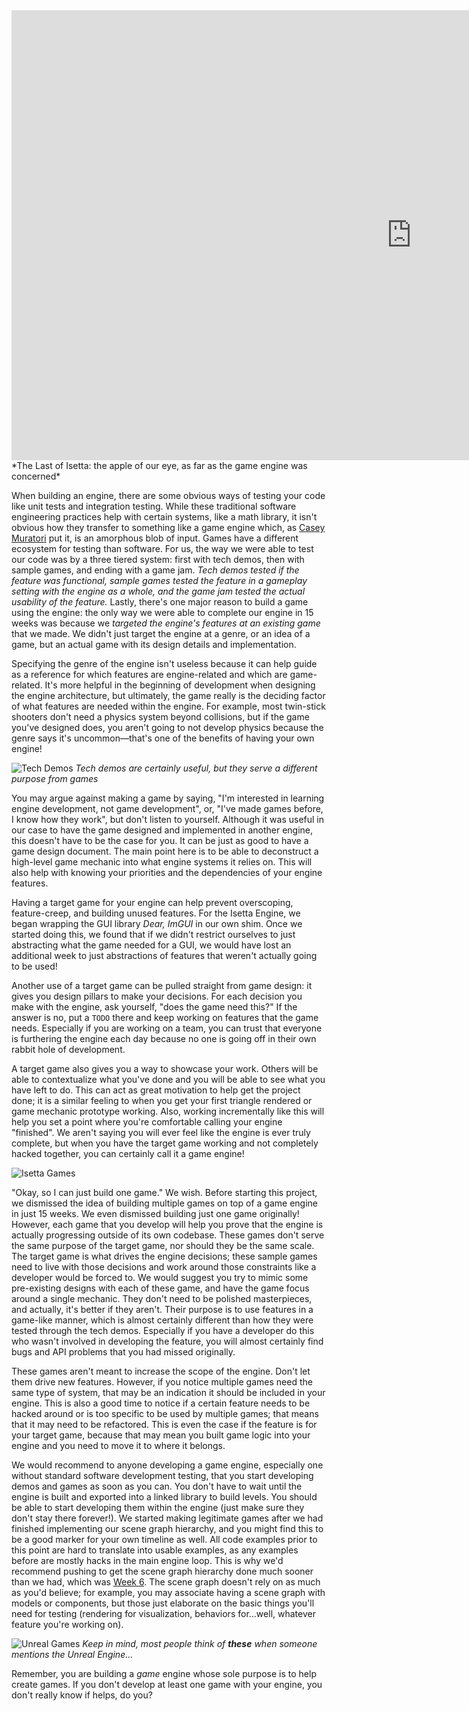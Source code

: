 <div class="video-wrapper">

   <iframe width="1280" height="720" src="https://www.youtube.com/embed/40KGj2rzqbs" frameborder="0" allow="autoplay; encrypted-media" allowfullscreen></iframe>

</div>
*The Last of Isetta: the apple of our eye, as far as the game engine was concerned*

When building an engine, there are some obvious ways of testing your code like unit tests and integration testing. While these traditional software engineering practices help with certain systems, like a math library, it isn't obvious how they transfer to something like a game engine which, as [Casey Muratori](../../interviews/CaseyMuratori-interview.md#problem-1-an-amorphous-system) put it, is an amorphous blob of input. Games have a different ecosystem for testing than software. For us, the way we were able to test our code was by a three tiered system: first with tech demos, then with sample games, and ending with a game jam. _Tech demos tested if the feature was functional, sample games tested the feature in a gameplay setting with the engine as a whole, and the game jam tested the actual usability of the feature._ Lastly, there's one major reason to build a game using the engine: the only way we were able to complete our engine in 15 weeks was because we _targeted the engine's features at an existing game_ that we made. We didn't just target the engine at a genre, or an idea of a game, but an actual game with its design details and implementation.

Specifying the genre of the engine isn't useless because it can help guide as a reference for which features are engine-related and which are game-related. It's more helpful in the beginning of development when designing the engine architecture, but ultimately, the game really is the deciding factor of what features are needed within the engine. For example, most twin-stick shooters don't need a physics system beyond collisions, but if the game you've designed does, you aren't going to not develop physics because the genre says it's uncommon—that's one of the benefits of having your own engine!

![Tech Demos](../../images/postmortems/Tech_Demos.png)
*Tech demos are certainly useful, but they serve a different purpose from games*

You may argue against making a game by saying, "I'm interested in learning engine development, not game development", or, "I've made games before, I know how they work", but don't listen to yourself. Although it was useful in our case to have the game designed and implemented in another engine, this doesn't have to be the case for you. It can be just as good to have a game design document. The main point here is to be able to deconstruct a high-level game mechanic into what engine systems it relies on. This will also help with knowing your priorities and the dependencies of your engine features.

Having a target game for your engine can help prevent overscoping, feature-creep, and building unused features. For the Isetta Engine, we began wrapping the GUI library *Dear, ImGUI* in our own shim. Once we started doing this, we found that if we didn't restrict ourselves to just abstracting what the game needed for a GUI, we would have lost an additional week to just abstractions of features that weren't actually going to be used! 

Another use of a target game can be pulled straight from game design: it gives you design pillars to make your decisions. For each decision you make with the engine, ask yourself, "does the game need this?" If the answer is no, put a `TODO` there and keep working on features that the game needs. Especially if you are working on a team, you can trust that everyone is furthering the engine each day because no one is going off in their own rabbit hole of development. 

A target game also gives you a way to showcase your work. Others will be able to contextualize what you've done and you will be able to see what you have left to do. This can act as great motivation to help get the project done; it is a similar feeling to when you get your first triangle rendered or game mechanic prototype working. Also, working incrementally like this will help you set a point where you're comfortable calling your engine "finished". We aren't saying you will ever feel like the engine is ever truly complete, but when you have the target game working and not completely hacked together, you can certainly call it a game engine!

![Isetta Games](../../images/postmortems/Isetta_Games.png)

"Okay, so I can just build one game." We wish. Before starting this project, we dismissed the idea of building multiple games on top of a game engine in just 15 weeks. We even dismissed building just one game originally! However, each game that you develop will help you prove that the engine is actually progressing outside of its own codebase. These games don't serve the same purpose of the target game, nor should they be the same scale. The target game is what drives the engine decisions; these sample games need to live with those decisions and work around those constraints like a developer would be forced to. We would suggest you try to mimic some pre-existing designs with each of these game, and have the game focus around a single mechanic. They don't need to be polished masterpieces, and actually, it's better if they aren't. Their purpose is to use features in a game-like manner, which is almost certainly different than how they were tested through the tech demos. Especially if you have a developer do this who wasn't involved in developing the feature, you will almost certainly find bugs and API problems that you had missed originally.

These games aren't meant to increase the scope of the engine. Don't let them drive new features. However, if you notice multiple games need the same type of system, that may be an indication it should be included in your engine. This is also a good time to notice if a certain feature needs to be hacked around or is too specific to be used by multiple games; that means that it may need to be refactored. This is even the case if the feature is for your target game, because that may mean you built game logic into your engine and you need to move it to where it belongs.

We would recommend to anyone developing a game engine, especially one without standard software development testing, that you start developing demos and games as soon as you can. You don't have to wait until the engine is built and exported into a linked library to build levels. You should be able to start developing them within the engine (just make sure they don't stay there forever!). We started making legitimate games after we had finished implementing our scene graph hierarchy, and you might find this to be a good marker for your own timeline as well. All code examples prior to this point are hard to translate into usable examples, as any examples before are mostly hacks in the main engine loop. This is why we'd recommend pushing to get the scene graph hierarchy done much sooner than we had, which was [Week 6](../../blogs/week-6.md). The scene graph doesn't rely on as much as you'd believe; for example, you may associate having a scene graph with models or components, but those just elaborate on the basic things you'll need for testing (rendering for visualization, behaviors for...well, whatever feature you're working on).

![Unreal Games](../../images/postmortems/Unreal_Games.png)
*Keep in mind, most people think of **these** when someone mentions the Unreal Engine...*

Remember, you are building a _game_ engine whose sole purpose is to help create games. If you don't develop at least one game with your engine, you don't really know if helps, do you?